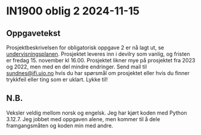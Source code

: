 # IN1900 oblig 2 2024-11-15

## Oppgavetekst
Prosjektbeskrivelsen for obligatorisk oppgave 2 er nå lagt ut, se
[undervisningsplanen](file://./mandatory_project_2024.pdf). Prosjektet leveres inn i devilry som vanlig, og fristen
er fredag 15. november kl 16.00. Prosjektet likner mye på prosjektet fra 2023
og 2022, men med en del mindre endringer. Send mail til sundnes@ifi.uio.no hvis
du har spørsmål om prosjektet eller hvis du finner trykkfeil eller ting som er
uklart. Lykke til!

## N.B.
Veksler veldig mellom norsk og engelsk. Jeg har kjørt koden med Python 3.12.7.
Jeg jobbet med oppgaven alene, men kommer til å dele framgangsmåten og koden
min med andre.

